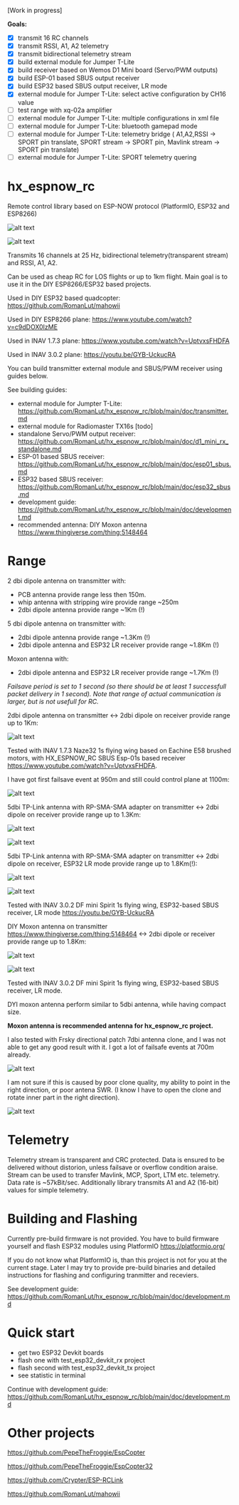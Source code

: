 [Work in progress]

**Goals:**
- [x] transmit 16 RC channels
- [x] transmit RSSI, A1, A2 telemetry 
- [x] transmit bidirectional telemetry stream 
- [x] build external module for Jumper T-Lite 
- [x] build receiver based on Wemos D1 Mini board (Servo/PWM outputs) 
- [x] build ESP-01 based SBUS output receiver 
- [x] build ESP32 based SBUS output receiver, LR mode 
- [x] external module for Jumper T-Lite: select active configuration by CH16 value 
- [ ] test range with xq-02a amplifier
- [ ] external module for Jumper T-Lite: multiple configurations in xml file
- [ ] external module for Jumper T-Lite: bluetooth gamepad mode
- [ ] external module for Jumper T-Lite: telemetry bridge ( A1,A2,RSSI -> SPORT pin translate, SPORT stream -> SPORT pin, Mavlink stream -> SPORT pin translate)
- [ ] external module for Jumper T-Lite: SPORT telemetry quering

# hx_espnow_rc

Remote control library based on ESP-NOW protocol (PlatformIO, ESP32 and ESP8266)

![alt text](https://raw.githubusercontent.com/RomanLut/hx_espnow_rc/main/doc/ExternalModule.jpg "External module")

![alt text](https://raw.githubusercontent.com/RomanLut/hx_espnow_rc/main/doc/diagram.jpg "Diagram")

Transmits 16 channels at 25 Hz, bidirectional telemetry(transparent stream) and RSSI, A1, A2.

Can be used as cheap RC for LOS flights or up to 1km flight.
Main goal is to use it in the DIY ESP8266/ESP32 based projects.

Used in DIY ESP32 based quadcopter: https://github.com/RomanLut/mahowii

Used in DIY ESP8266 plane: https://www.youtube.com/watch?v=c9dDOX0IzME

Used in INAV 1.7.3 plane: https://www.youtube.com/watch?v=UptvxsFHDFA

Used in INAV 3.0.2 plane: https://youtu.be/GYB-UckucRA

You can build transmitter external module and SBUS/PWM receiver using guides below.

See building guides:

- external module for Jumpter T-Lite: https://github.com/RomanLut/hx_espnow_rc/blob/main/doc/transmitter.md
- external module for Radiomaster TX16s [todo]
- standalone Servo/PWM output receiver: https://github.com/RomanLut/hx_espnow_rc/blob/main/doc/d1_mini_rx_standalone.md
- ESP-01 based SBUS receiver: https://github.com/RomanLut/hx_espnow_rc/blob/main/doc/esp01_sbus.md
- ESP32 based SBUS receiver: https://github.com/RomanLut/hx_espnow_rc/blob/main/doc/esp32_sbus.md
- development guide: https://github.com/RomanLut/hx_espnow_rc/blob/main/doc/development.md
- recommended antenna: DIY Moxon antenna https://www.thingiverse.com/thing:5148464

# Range
2 dbi dipole antenna on transmitter with:
 - PCB antenna provide range less then 150m.
 - whip antenna with stripping wire provide range ~250m
 - 2dbi dipole antenna provide range ~1Km (!)

5 dbi dipole antenna on transmitter with:
 - 2dbi dipole antenna provide range ~1.3Km (!)
 - 2dbi dipole antenna and ESP32 LR receiver provide range ~1.8Km (!)

Moxon antenna with:
 - 2dbi dipole antenna and ESP32 LR receiver provide range ~1.7Km (!)

*Failsave period is set to 1 second (so there should be at least 1 successfull packet delivery in 1 second). Note that range of actual communication is larger, but is not usefull for RC.*


2dbi dipole antenna on transmitter <-> 2dbi dipole on receiver provide range up to 1Km:

![alt text](https://raw.githubusercontent.com/RomanLut/hx_espnow_rc/main/doc/planehxwing.jpg "hxwing")

Tested with INAV 1.7.3 Naze32 1s flying wing based on Eachine E58 brushed motors, with HX_ESPNOW_RC SBUS Esp-01s based receiver https://www.youtube.com/watch?v=UptvxsFHDFA.

I have got first failsave event at 950m and still could control plane at 1100m:

![alt text](https://raw.githubusercontent.com/RomanLut/hx_espnow_rc/main/doc/telemetryviewer.jpg "telemetryviewer")

5dbi TP-Link antenna with RP-SMA-SMA adapter on transmitter <-> 2dbi dipole on receiver provide range up to 1.3Km:

![alt text](https://raw.githubusercontent.com/RomanLut/hx_espnow_rc/main/doc/antenna_5dbi.jpg "antenna_5dbi")

![alt text](https://raw.githubusercontent.com/RomanLut/hx_espnow_rc/main/doc/telemetryviewer_5dbi.jpg "telemetryviewer_5dbi")

5dbi TP-Link antenna with RP-SMA-SMA adapter on transmitter <-> 2dbi dipole on receiver, ESP32 LR mode provide range up to 1.8Km(!):

![alt text](https://raw.githubusercontent.com/RomanLut/hx_espnow_rc/main/doc/dfminispirit.jpg "dfminispirit")

![alt text](https://raw.githubusercontent.com/RomanLut/hx_espnow_rc/main/doc/telemetryviewer_5dbi_lr.jpg "telemetryviewer_5dbi_lr")

Tested with INAV 3.0.2 DF mini Spirit 1s flying wing, ESP32-based SBUS receiver, LR mode https://youtu.be/GYB-UckucRA

DIY Moxon antenna on transmitter https://www.thingiverse.com/thing:5148464 <-> 2dbi dipole or receiver provide range up to 1.8Km:

![alt text](https://raw.githubusercontent.com/RomanLut/hx_espnow_rc/main/doc/moxon.jpg "moxon")

![alt text](https://raw.githubusercontent.com/RomanLut/hx_espnow_rc/main/doc/telemetryviewer_moxon_lr.jpg "telemetryviewer_moxon_lr")

Tested with INAV 3.0.2 DF mini Spirit 1s flying wing, ESP32-based SBUS receiver, LR mode.

DYI moxon antenna perform similar to 5dbi antenna, while having compact size. 

**Moxon antenna is recommended antenna for hx_espnow_rc project.**

I also tested with Frsky directional patch 7dbi antenna clone, and I was not able to get any good result with it. I got a lot of failsafe events at 700m already.

![alt text](https://raw.githubusercontent.com/RomanLut/hx_espnow_rc/main/doc/frskypatch.jpg "frskypatch")

I am not sure if this is caused by poor clone quality, my ability to point in the right direction, or poor antena SWR.
(I know I have to open the clone and rotate inner part in the right direction).

![alt text](https://raw.githubusercontent.com/RomanLut/hx_espnow_rc/main/doc/frskypatchinside.jpg "frskypatchinside")

# Telemetry
Telemetry stream is transparent and CRC protected. Data is ensured to be delivered without distorion, unless failsave or overflow condition araise. Stream can be used to transfer Mavlink, MCP, Sport, LTM etc. telemetry. Data rate is ~57kBit/sec.
Additionally library transmits A1 and A2 (16-bit) values for simple telemetry.

# Building and Flashing
Currently pre-build firmware is not provided. You have to build firmware yourself and flash ESP32 modules using PlatformIO https://platformio.org/

If you do not know what PlatformIO is, than this project is not for you at the current stage. Later I may try to provide pre-build binaries and detailed instructions for flashing and configuring tranmitter and receviers.

See development guide: https://github.com/RomanLut/hx_espnow_rc/blob/main/doc/development.md

# Quick start

- get two ESP32 Devkit boards
- flash one with test_esp32_devkit_rx project
- flash second with test_esp32_devkit_tx project
- see statistic in terminal

Continue with development guide: https://github.com/RomanLut/hx_espnow_rc/blob/main/doc/development.md


# Other projects

https://github.com/PepeTheFroggie/EspCopter

https://github.com/PepeTheFroggie/EspCopter32

https://github.com/Crypter/ESP-RCLink

https://github.com/RomanLut/mahowii
